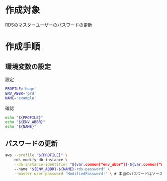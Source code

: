 # 作成対象

RDSのマスターユーザーのパスワードの更新

# 作成手順

## 環境変数の設定

設定

```bash
PROFILE='hoge'
ENV_ABBR='prd'
NAME='example'
```

確認

```bash
echo "${PROFILE}"
echo "${ENV_ABBR}"
echo "${NAME}"
```

## パスワードの更新

```bash
aws --profile "${PROFILE}" \
    rds modify-db-instance \
    --db-instance-identifier "${var.common["env_abbr"]}-${var.common["name"]}-rds"
    --name "${ENV_ABBR}-${NAME}-rds-password" \
    --master-user-password 'ModifiedPassword!' \ # 本当のパスワードはソースコード外で管理する
```
